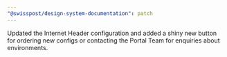 ```yaml
---
"@swisspost/design-system-documentation": patch
---
```


Updated the Internet Header configuration and added a shiny new button for ordering new configs or contacting the Portal Team for enquiries about environments.
